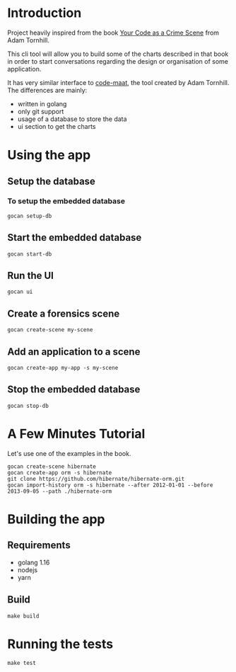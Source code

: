 # Introduction

Project heavily inspired from the book [Your Code as a Crime Scene]() from Adam Tornhill.

This cli tool will allow you to build some of the charts described in that book in order to start conversations regarding the design or organisation of some application.

It has very similar interface to [code-maat](), the tool created by Adam Tornhill. The differences are mainly:

- written in golang
- only git support
- usage of a database to store the data
- ui section to get the charts

# Using the app

## Setup the database

### To setup the embedded database

```
gocan setup-db
```

## Start the embedded database

```
gocan start-db
```

## Run the UI

```
gocan ui
```

## Create a forensics scene

```
gocan create-scene my-scene
```

## Add an application to a scene

```
gocan create-app my-app -s my-scene
```

## Stop the embedded database

```
gocan stop-db
```

# A Few Minutes Tutorial

Let's use one of the examples in the book.

```
gocan create-scene hibernate
gocan create-app orm -s hibernate
git clone https://github.com/hibernate/hibernate-orm.git
gocan import-history orm -s hibernate --after 2012-01-01 --before 2013-09-05 --path ./hibernate-orm

```


# Building the app

## Requirements

* golang 1.16
* nodejs
* yarn

## Build

```
make build
```

# Running the tests

```
make test
```

